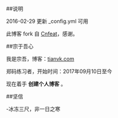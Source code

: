 ##说明

2016-02-29  更新 _config.yml 可用

此博客 fork 自 [Cnfeat](http://cnfeat.com/)，感谢。

##宗于吾心

我是宗吾，博客：[tianvk.com](http://tianvk.com/)

郑码练习者，开始时间：2017年09月10日至今

现在着手 **创建个人博客** 。

##坚信

-冰冻三尺，非一日之寒


